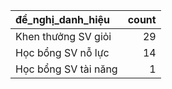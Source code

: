 | đề_nghị_danh_hiệu    |   count |
|:---------------------|--------:|
| Khen thưởng SV giỏi  |      29 |
| Học bổng SV nỗ lực   |      14 |
| Học bổng SV tài năng |       1 |